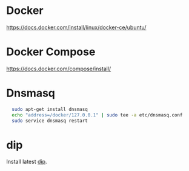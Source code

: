 # Docker

https://docs.docker.com/install/linux/docker-ce/ubuntu/

# Docker Compose

https://docs.docker.com/compose/install/

# Dnsmasq

```sh
  sudo apt-get install dnsmasq
  echo "address=/docker/127.0.0.1" | sudo tee -a etc/dnsmasq.conf
  sudo service dnsmasq restart
```

# dip

Install latest [dip](https://github.com/bibendi/dip/releases).
